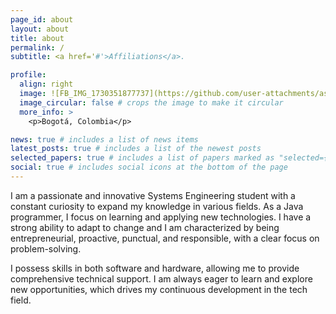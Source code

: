 ```yaml
---
page_id: about
layout: about
title: about
permalink: /
subtitle: <a href='#'>Affiliations</a>.

profile:
  align: right
  image: ![FB_IMG_1730351877737](https://github.com/user-attachments/assets/0269cfe9-07f6-42af-a252-71b5fb61e836)
  image_circular: false # crops the image to make it circular
  more_info: >
    <p>Bogotá, Colombia</p>

news: true # includes a list of news items
latest_posts: true # includes a list of the newest posts
selected_papers: true # includes a list of papers marked as "selected={true}"
social: true # includes social icons at the bottom of the page
---
```


I am a passionate and innovative Systems Engineering student with a constant curiosity to expand my knowledge in various fields. As a Java programmer, I focus on learning and applying new technologies. I have a strong ability to adapt to change and I am characterized by being entrepreneurial, proactive, punctual, and responsible, with a clear focus on problem-solving.

I possess skills in both software and hardware, allowing me to provide comprehensive technical support. I am always eager to learn and explore new opportunities, which drives my continuous development in the tech field.
